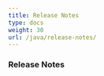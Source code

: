 ```yaml
---
title: Release Notes
type: docs
weight: 30
url: /java/release-notes/
---
```


### **Release Notes**





